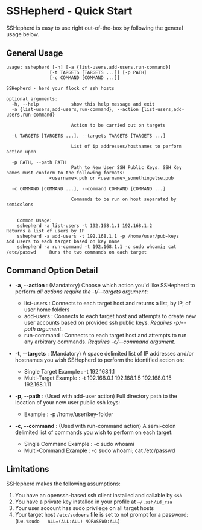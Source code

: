 # SSHepherd - Quick Start

SSHepherd is easy to use right out-of-the-box by following the general usage below.

## General Usage

```
usage: sshepherd [-h] [-a {list-users,add-users,run-command}]
                [-t TARGETS [TARGETS ...]] [-p PATH]
                [-c COMMAND [COMMAND ...]]

SSHepherd - herd your flock of ssh hosts

optional arguments:
  -h, --help            show this help message and exit
  -a {list-users,add-users,run-command}, --action {list-users,add-users,run-command}
                        
                        Action to be carried out on targets
                        
  -t TARGETS [TARGETS ...], --targets TARGETS [TARGETS ...]
                        
                        List of ip addresses/hostnames to perform action upon
                        
  -p PATH, --path PATH  
                        Path to New User SSH Public Keys. SSH Key names must conform to the following formats:
				<username>.pub or <username>_somethingelse.pub
                        
  -c COMMAND [COMMAND ...], --command COMMAND [COMMAND ...]
                        
                        Commands to be run on host separated by semicolons
                        

    Common Usage:
	sshepherd -a list-users -t 192.168.1.1 192.168.1.2				            Returns a list of users by IP
	sshepherd -a add-users -t 192.168.1.1 -p /home/user/pub-keys			    Add users to each target based on key name
	sshepherd -a run-command -t 192.168.1.1 -c sudo whoami; cat /etc/passwd		Runs the two commands on each target
```

## Command Option Detail

* **-a, --action** : (Mandatory) Choose which action you'd like SSHepherd to perform *all actions require the -t/--targets argument*:
    
    - list-users : Connects to each target host and returns a list, by IP, of user home folders
    - add-users : Connects to each target host and attempts to create new user accounts based on provided ssh public keys. *Requires -p/--path argument*.
    - run-command : Connects to each target host and attempts to run any arbitrary commands. *Requires -c/--command argument*.
    
* **-t, --targets** : (Mandatory) A space delimited list of IP addresses and/or hostnames you wish SSHepherd to perform the identified action on:

    - Single Target Example :  -t 192.168.1.1
    - Multi-Target Example : -t 192.168.0.1 192.168.1.5 192.168.0.15 192.168.1.11

* **-p, --path** : (Used with add-user action) Full directory path to the location of your new user public ssh keys:

    - Example : -p /home/user/key-folder

* **-c, --command** : (Used with run-command action) A semi-colon delimited list of commands you wish to perform on each target:

    - Single Command Example : -c sudo whoami
    - Multi-Command Example : -c sudo whoami; cat /etc/passwd

## Limitations

SSHepherd makes the following assumptions:

1. You have an openssh-based ssh client installed and callable by `ssh`
2. You have a private key installed in your profile at `~/.ssh/id_rsa`
3. Your user account has sudo privilege on all target hosts
4. Your target host `/etc/sudoers` file is set to not prompt for a password: (i.e. `%sudo	ALL=(ALL:ALL) NOPASSWD:ALL`)